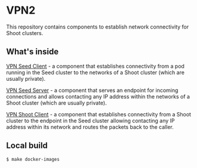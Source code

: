# VPN2

This repository contains components to establish network connectivity for Shoot clusters.

## What's inside

[VPN Seed Client](seed-client) - a component that establishes connectivity from a pod running in the Seed cluster to the networks of a Shoot cluster (which are usually private).

[VPN Seed Server](seed-server) - a component that serves an endpoint for incoming connections and allows contacting any IP address within the networks of a Shoot cluster (which are usually private).

[VPN Shoot Client](shoot-client) - a component that establishes connectivity from a Shoot cluster to the endpoint in the Seed cluster allowing contacting any IP address within its network and routes the packets back to the caller.

## Local build

```bash
$ make docker-images
```
